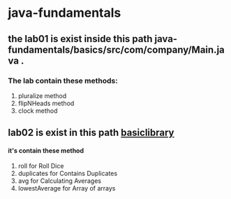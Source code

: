 # java-fundamentals

## the lab01 is exist inside this path java-fundamentals/basics/src/com/company/Main.java .
###  The lab contain these methods:
   1. pluralize method
   2. flipNHeads method
   3. clock method
 
 ## lab02 is exist in this path [basiclibrary](https://github.com/BayanKhalil/java-fundamentals/blob/lab-02/basiclibrary/lib/src/main/java/basiclibrary/Library.java)
 #### it's contain these method 
 1. roll for Roll Dice
 2. duplicates for  Contains Duplicates
 3. avg for Calculating Averages
 4. lowestAverage for Array of arrays
